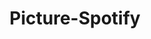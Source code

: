 ---
title: Picture-Spotify
image: cupcake_lines.png
tags:
  - PHP
  - MySQL
  - HTML
color: C0BE45
titleColor: 9D9B35
---